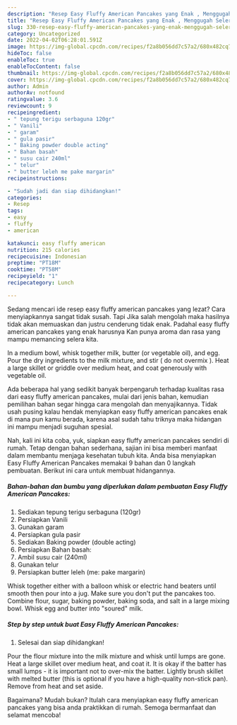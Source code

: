 ```yaml
---
description: "Resep Easy Fluffy American Pancakes yang Enak , Menggugah Selera"
title: "Resep Easy Fluffy American Pancakes yang Enak , Menggugah Selera"
slug: 330-resep-easy-fluffy-american-pancakes-yang-enak-menggugah-selera
category: Uncategorized
date: 2022-04-02T06:28:01.591Z
image: https://img-global.cpcdn.com/recipes/f2a8b056dd7c57a2/680x482cq70/easy-fluffy-american-pancakes-foto-resep-utama.jpg
hideToc: false
enableToc: true
enableTocContent: false
thumbnail: https://img-global.cpcdn.com/recipes/f2a8b056dd7c57a2/680x482cq70/easy-fluffy-american-pancakes-foto-resep-utama.jpg
cover: https://img-global.cpcdn.com/recipes/f2a8b056dd7c57a2/680x482cq70/easy-fluffy-american-pancakes-foto-resep-utama.jpg
author: Admin
authorAv: notfound
ratingvalue: 3.6
reviewcount: 9
recipeingredient:
- " tepung terigu serbaguna 120gr"
- " Vanili"
- " garam"
- " gula pasir"
- " Baking powder double acting"
- " Bahan basah"
- " susu cair 240ml"
- " telur"
- " butter leleh me pake margarin"
recipeinstructions:

- "Sudah jadi dan siap dihidangkan!"
categories:
- Resep
tags:
- easy
- fluffy
- american

katakunci: easy fluffy american 
nutrition: 215 calories
recipecuisine: Indonesian
preptime: "PT18M"
cooktime: "PT58M"
recipeyield: "1"
recipecategory: Lunch

---
```



Sedang mencari ide resep easy fluffy american pancakes yang lezat? Cara menyiapkannya sangat tidak susah. Tapi Jika salah mengolah maka hasilnya tidak akan memuaskan dan justru cenderung tidak enak. Padahal easy fluffy american pancakes yang enak harusnya Kan punya aroma dan rasa yang mampu memancing selera kita.


In a medium bowl, whisk together milk, butter (or vegetable oil), and egg. Pour the dry ingredients to the milk mixture, and stir ( do not overmix ). Heat a large skillet or griddle over medium heat, and coat generously with vegetable oil.

Ada beberapa hal yang sedikit banyak berpengaruh terhadap kualitas rasa dari easy fluffy american pancakes, mulai dari jenis bahan, kemudian pemilihan bahan segar hingga cara mengolah dan menyajikannya. Tidak usah pusing kalau hendak menyiapkan easy fluffy american pancakes enak di mana pun kamu berada, karena asal sudah tahu triknya maka hidangan ini mampu menjadi suguhan spesial.


Nah, kali ini kita coba, yuk, siapkan easy fluffy american pancakes sendiri di rumah. Tetap dengan bahan sederhana, sajian ini bisa memberi manfaat dalam membantu menjaga kesehatan tubuh kita. Anda bisa menyiapkan Easy Fluffy American Pancakes memakai 9 bahan dan 0 langkah pembuatan. Berikut ini cara untuk membuat hidangannya.

<!--inarticleads1-->

##### Bahan-bahan dan bumbu yang diperlukan dalam pembuatan Easy Fluffy American Pancakes:

1. Sediakan  tepung terigu serbaguna (120gr)
1. Persiapkan  Vanili
1. Gunakan  garam
1. Persiapkan  gula pasir
1. Sediakan  Baking powder (double acting)
1. Persiapkan  Bahan basah:
1. Ambil  susu cair (240ml)
1. Gunakan  telur
1. Persiapkan  butter leleh (me: pake margarin)


Whisk together either with a balloon whisk or electric hand beaters until smooth then pour into a jug. Make sure you don&#39;t put the pancakes too. Combine flour, sugar, baking powder, baking soda, and salt in a large mixing bowl. Whisk egg and butter into &#34;soured&#34; milk. 

<!--inarticleads2-->

##### Step by step untuk buat Easy Fluffy American Pancakes:


1. Selesai dan siap dihidangkan!

Pour the flour mixture into the milk mixture and whisk until lumps are gone. Heat a large skillet over medium heat, and coat it. It is okay if the batter has small lumps - it is important not to over-mix the batter. Lightly brush skillet with melted butter (this is optional if you have a high-quality non-stick pan). Remove from heat and set aside. 

Bagaimana? Mudah bukan? Itulah cara menyiapkan easy fluffy american pancakes yang bisa anda praktikkan di rumah. Semoga bermanfaat dan selamat mencoba!
